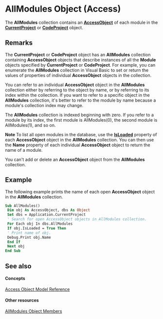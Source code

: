 
# AllModules Object (Access)

The  **AllModules** collection contains an **[AccessObject](8a770b33-5bff-120a-6707-ca214ee5ced3.md)** of each module in the **[CurrentProject](e6baae73-1eeb-b48f-d35e-b3e921378561.md)** or **[CodeProject](70b71f57-df23-2cf7-23f5-147053a8ec26.md)** object.


## Remarks

The  **CurrentProject** or **CodeProject** object has an **AllModules** collection containing **AccessObject** objects that describe instances of all the **Module** objects specified by **CurrentProject** or **CodeProject**. For example, you can enumerate the **AllModules** collection in Visual Basic to set or return the values of properties of individual **AccessObject** objects in the collection.

You can refer to an individual  **AccessObject** object in the **AllModules** collection either by referring to the object by name, or by referring to its index within the collection. If you want to refer to a specific object in the **AllModules** collection, it's better to refer to the module by name because a module's collection index may change.

The  **AllModules** collection is indexed beginning with zero. If you refer to a module by its index, the first module is AllModules(0), the second module is AllModules(1), and so on.


 **Note**   To list all open modules in the database, use the **[IsLoaded](5e68398c-8a95-f3e1-87ec-e2d637f34429.md)** property of each **AccessObject** object in the **AllModules** collection. You can then use the **Name** property of each individual **AccessObject** object to return the name of a module.

You can't add or delete an  **AccessObject** object from the **AllModules** collection.


## Example

The following example prints the name of each open  **AccessObject** object in the **AllModules** collection.


```vb
Sub AllModules() 
 Dim obj As AccessObject, dbs As Object 
 Set dbs = Application.CurrentProject 
 ' Search for open AccessObject objects in AllModules collection. 
 For Each obj In dbs.AllModules 
 If obj.IsLoaded = True Then 
 ' Print name of obj. 
 Debug.Print obj.Name 
 End If 
 Next obj 
End Sub
```


## See also


#### Concepts


[Access Object Model Reference](2de134a4-6c5c-d2a3-8377-f4dd973ba650.md)
#### Other resources


[AllModules Object Members](33eaed0b-df68-75d8-cba0-0a4b5ef64359.md)